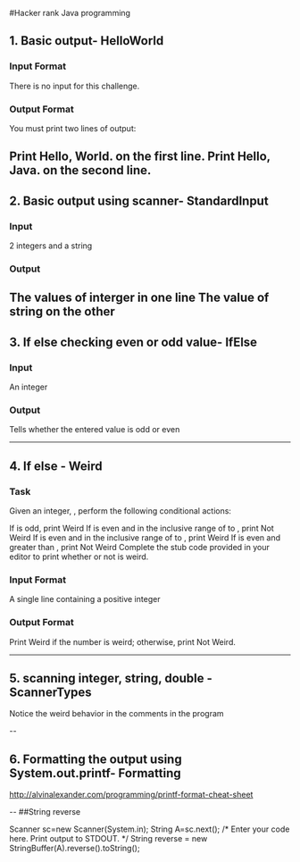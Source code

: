 #Hacker rank Java programming

## 1. Basic output- HelloWorld

### Input Format

There is no input for this challenge.

### Output Format

You must print two lines of output:

Print Hello, World. on the first line.
Print Hello, Java. on the second line.
 ---

## 2. Basic output using scanner- StandardInput

### Input 
2 integers and a string

### Output
The values of interger in one line
The value of string on the other
---

## 3. If else checking even or odd value- IfElse

### Input
An integer

### Output
Tells whether the entered value is odd or even

---

## 4. If else - Weird

### Task
Given an integer, , perform the following conditional actions:

If  is odd, print Weird
If  is even and in the inclusive range of  to , print Not Weird
If  is even and in the inclusive range of  to , print Weird
If  is even and greater than , print Not Weird
Complete the stub code provided in your editor to print whether or not  is weird.

### Input Format

A single line containing a positive integer

### Output Format

Print Weird if the number is weird; otherwise, print Not Weird.

---

## 5. scanning integer, string, double - ScannerTypes

Notice the weird behavior in the comments in the program

--
## 6. Formatting the output using System.out.printf- Formatting

http://alvinalexander.com/programming/printf-format-cheat-sheet

--
##String reverse

Scanner sc=new Scanner(System.in);
        String A=sc.next();
        /* Enter your code here. Print output to STDOUT. */
        String reverse = new StringBuffer(A).reverse().toString();
